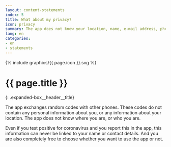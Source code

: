 ```yaml
---
layout: content-statements
index: 5
title: What about my privacy?
icon: privacy
summary: The app does not know your location, name, e-mail address, phone number or other contact details. The app does not need this information in order to work.
lang: en
categories:
- en
- statements
---
```


<div class="expanded-box__header__icon">
  {% include graphics/{{ page.icon }}.svg %}
</div>

# {{ page.title }}
{: .expanded-box__header__title}

The app exchanges random codes with other phones. These codes do not contain any personal information about you, or any information about your location. The app does not know where you are, or who you are.

Even if you test positive for coronavirus and you report this in the app, this information can never be linked to your name or contact details. And you are also completely free to choose whether you want to use the app or not.

